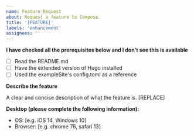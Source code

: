 ```yaml
---
name: Feature Request
about: Request a feature to Compose.
title: '[FEATURE]'
labels: 'enhancement'
assignees: ''
---
```


**I have checked all the prerequisites below and I don't see this is available**

- [ ] Read the README.md
- [ ] Have the extended version of Hugo installed
- [ ] Used the exampleSite's config.toml as a reference

**Describe the feature**

A clear and concise description of what the feature is. [REPLACE]

**Desktop (please complete the following information):**
 - OS: [e.g. iOS 14, Windows 10]
 - Browser: [e.g. chrome 76, safari 13]
